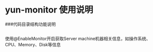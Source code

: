 # yun-monitor 使用说明

###代码目录结构功能说明
```

```

使用@EnableMonitor开启获取Server machine机器相关信息，如操作系统、CPU、Memory、Disk等信息
